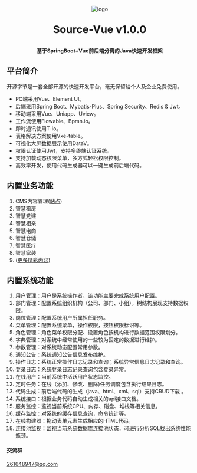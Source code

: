 <p align="center">
	<img alt="logo" src="http://8.136.213.245/assets/logo_c_64.5eb3acc5.png">
</p>
<h1 align="center" style="margin: 30px 0 30px; font-weight: bold;">Source-Vue v1.0.0</h1>
<h4 align="center">基于SpringBoot+Vue前后端分离的Java快速开发框架</h4>


## 平台简介

开源字节是一套全部开源的快速开发平台，毫无保留给个人及企业免费使用。

* PC端采用Vue、Element UI。
* 后端采用Spring Boot、Mybatis-Plus、Spring Security、Redis & Jwt。
* 移动端采用Vue、Uniapp、Uview。
* 工作流使用Flowable、Bpmn.io。
* 即时通讯使用T-io。
* 表格解决方案使用Vxe-table。
* 可视化大屏数据展示使用DataV。
* 权限认证使用Jwt，支持多终端认证系统。
* 支持加载动态权限菜单，多方式轻松权限控制。
* 高效率开发，使用代码生成器可以一键生成前后端代码。

## 内置业务功能
1.  CMS内容管理([站点](https://sourcebyte.cn))
2.  智慧租房
3.  智慧党建
4.  智慧相亲
5.  智慧电商
6.  智慧仓储
7.  智慧医疗
8.  智慧家装
9.  ([更多精彩内容](https://sourcebyte.cn))

## 内置系统功能
1.  用户管理：用户是系统操作者，该功能主要完成系统用户配置。
2.  部门管理：配置系统组织机构（公司、部门、小组），树结构展现支持数据权限。
3.  岗位管理：配置系统用户所属担任职务。
4.  菜单管理：配置系统菜单，操作权限，按钮权限标识等。
5.  角色管理：角色菜单权限分配、设置角色按机构进行数据范围权限划分。
6.  字典管理：对系统中经常使用的一些较为固定的数据进行维护。
7.  参数管理：对系统动态配置常用参数。
8.  通知公告：系统通知公告信息发布维护。
9.  操作日志：系统正常操作日志记录和查询；系统异常信息日志记录和查询。
10. 登录日志：系统登录日志记录查询包含登录异常。
11. 在线用户：当前系统中活跃用户状态监控。
12. 定时任务：在线（添加、修改、删除)任务调度包含执行结果日志。
13. 代码生成：前后端代码的生成（java、html、xml、sql）支持CRUD下载 。
14. 系统接口：根据业务代码自动生成相关的api接口文档。
15. 服务监控：监视当前系统CPU、内存、磁盘、堆栈等相关信息。
16. 缓存监控：对系统的缓存信息查询，命令统计等。
17. 在线构建器：拖动表单元素生成相应的HTML代码。
18. 连接池监视：监视当前系统数据库连接池状态，可进行分析SQL找出系统性能瓶颈。

#### 交流群

261648947@qq.com
